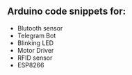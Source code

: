 ## Arduino code snippets for:
<ul>
  <li>Blutooth sensor</li>
  <li>Telegram Bot</li>
  <li>Blinking LED</li>
  <li>Motor Driver</li>
  <li>RFID sensor</li>
  <li>ESP8266</li>
</ul>
